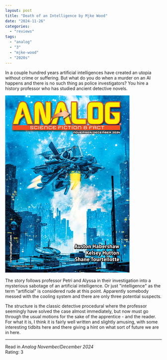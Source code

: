 ```yaml
---
layout: post
title: "Death of an Intelligence by Mjke Wood"
date: "2024-11-26"
categories:
  - "reviews"
tags:
  - "analog"
  - "3"
  - "mjke-wood"
  - "2020s"
---
```


In a couple hundred years artificial intelligences have created an utopia without crime or suffering.
But what do you do when a murder on an AI happens and there is no such thing as police investigators?
You hire a history professor who has studied ancient detective novels.

![Analog November/December 2024](/assets/images/AFF_NovDec2024_400x570.jpg)

The story follows professor Petri and Alyssa in their investigation into a mysterious sabotage of an artificial intelligence.
Or just "intelligence" as the term "artificial" is considered rude at this point.
Apparently somebody messed with the cooling system and there are only three potential suspects.

The structure is the classic detective procedural where the professor seemingly have solved the case almost immediately, but now must go through the usual motions for the sake of the apprentice - and the reader.
For what it is, I think it is fairly well written and slightly amusing, with some interesting tidbits here and there giving a hint on what sort of future we are in here.

* * *

Read in _Analog November/December 2024_\
Rating: 3
